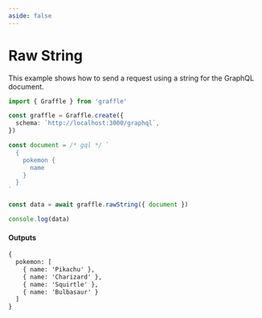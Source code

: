 ```yaml
---
aside: false
---
```


# Raw String

This example shows how to send a request using a string for the GraphQL document.

<!-- dprint-ignore-start -->
```ts twoslash
import { Graffle } from 'graffle'

const graffle = Graffle.create({
  schema: `http://localhost:3000/graphql`,
})

const document = /* gql */ `
  {
    pokemon {
      name
    }
  }	
`

const data = await graffle.rawString({ document })

console.log(data)
```
<!-- dprint-ignore-end -->

#### Outputs

<!-- dprint-ignore-start -->
```txt
{
  pokemon: [
    { name: 'Pikachu' },
    { name: 'Charizard' },
    { name: 'Squirtle' },
    { name: 'Bulbasaur' }
  ]
}
```
<!-- dprint-ignore-end -->
